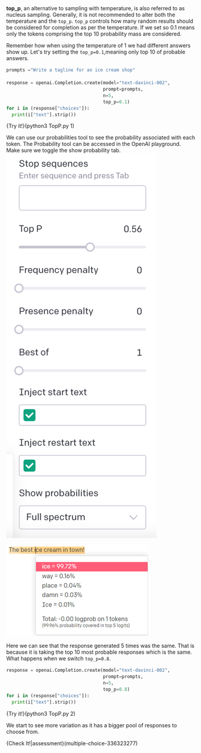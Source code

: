 ##


**top_p**, an alternative to sampling with temperature, is also referred to as nucleus sampling. Generally, it is not recommended to alter both the temperature and the `top_p`. `top_p` controls how many random results should be considered for completion as per the temperature. If we set so $0.1$ means only the tokens comprising the top $10%$ probability mass are considered.

Remember how when using the temperature of $1$ we had different answers show up. Let's try setting the `top_p=0.1`,meaning only top $10%$ of probable answers. 

```python
prompts ="Write a tagline for an ice cream shop"

response = openai.Completion.create(model="text-davinci-002", 
                                    prompt=prompts,
                                    n=5,
                                    top_p=0.1)
for i in (response["choices"]):
  print(i["text"].strip()) 
```

{Try it!}(python3 TopP.py 1)

We can use our probabilities tool to see the probability associated with each token.  The Probability tool can be accessed in the OpenAI playground. Make sure we toggle the show probability tab.
![We see an image of the openAI playground side bar. In the side bar there it shows a drop down called "Show probabilities" ](fullspec.png)




![we see the sentence "The best ice cream in town!". The cursor hovers over the ice word and we see a drop down with words with different probabilities. ice=99.72% ,way=0.16%,place=0.04 percent,damn=0.03%,Ice=0.01%](.guides/img/topP.PNG)



Here we can see that the response generated $5$ times was the same. That is because it is taking the top $10%$ most probable responses which is the same. What happens when we switch `top_p=0.8`.

```python
response = openai.Completion.create(model="text-davinci-002", 
                                    prompt=prompts,
                                    n=5,
                                    top_p=0.8)
for i in (response["choices"]):
  print(i["text"].strip()) 
```


{Try it!}(python3 TopP.py 2)

We start to see more variation as it has a bigger pool of responses to choose from. 

{Check It!|assessment}(multiple-choice-336323277)
